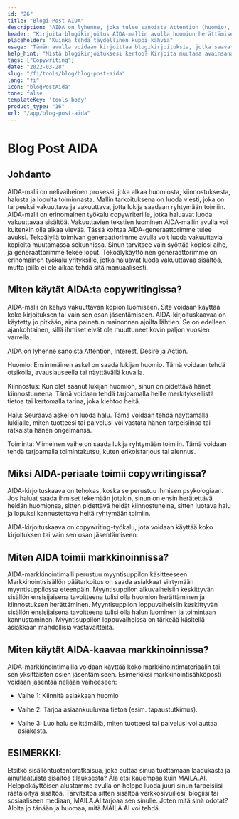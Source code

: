 ```yaml
---
id: "26"
title: "Blogi Post AIDA"
description: "AIDA on lyhenne, joka tulee sanoista Attention (huomio), Interest (kiinnostus), Desire (halu) ja Action (toiminta). Se on malli, jota käytetään usein markkinoinnissa ja mainonnassa tehokkaan ja vaikuttavan tekstin luomiseen. AIDA-mallia voidaan käyttää kirjoitettaessa blogikirjoituksia, jotka todennäköisemmin kiinnittävät lukijoiden huomion ja kannustavat heitä ryhtymään toimiin."
header: "Kirjoita blogikirjoitus AIDA-mallin avulla huomion herättämiseksi ja toimintaan kannustamiseksi."
placeholder: "Kuinka tehdä täydellinen kuppi kahvia"
usage: "Tämän avulla voidaan kirjoittaa blogikirjoituksia, jotka saavat todennäköisemmin huomiota ja kannustavat lukijoita ryhtymään toimiin."
help_hint: "Mistä blogikirjoituksesi kertoo? Kirjoita muutama avainsana, niin luomme blogikirjoituksen AIDA-mallin avulla."
tags: ["Copywriting"]
date: "2022-03-28"
slug: "/fi/tools/blog/blog-post-aida"
lang: "fi"
icon: "blogPostAida"
tone: false
templateKey: 'tools-body'
product_type: "16"
url: "/app/blog-post-aida"
---
```


# Blog Post AIDA

## Johdanto

AIDA-malli on nelivaiheinen prosessi, joka alkaa huomiosta, kiinnostuksesta, halusta ja lopulta toiminnasta. Mallin tarkoituksena on luoda viesti, joka on tarpeeksi vakuuttava ja vakuuttava, jotta lukija saadaan ryhtymään toimiin. AIDA-malli on erinomainen työkalu copywriterille, jotka haluavat luoda vakuuttavaa sisältöä. Vakuuttavien tekstien luominen AIDA-mallin avulla voi kuitenkin olla aikaa vievää. Tässä kohtaa AIDA-generaattorimme tulee avuksi. Tekoälyllä toimivan generaattorimme avulla voit luoda vakuuttavia kopioita muutamassa sekunnissa. Sinun tarvitsee vain syöttää kopiosi aihe, ja generaattorimme tekee loput. Tekoälykäyttöinen generaattorimme on erinomainen työkalu yrityksille, jotka haluavat luoda vakuuttavaa sisältöä, mutta joilla ei ole aikaa tehdä sitä manuaalisesti.

## Miten käytät AIDA:ta copywritingissa?

AIDA-malli on kehys vakuuttavan kopion luomiseen. Sitä voidaan käyttää koko kirjoituksen tai vain sen osan jäsentämiseen. AIDA-kirjoituskaavaa on käytetty jo pitkään, aina painetun mainonnan ajoilta lähtien. Se on edelleen ajankohtainen, sillä ihmiset eivät ole muuttuneet kovin paljon vuosien varrella.

AIDA on lyhenne sanoista Attention, Interest, Desire ja Action.

Huomio: Ensimmäinen askel on saada lukijan huomio. Tämä voidaan tehdä otsikolla, avauslauseella tai näyttävällä kuvalla.

Kiinnostus: Kun olet saanut lukijan huomion, sinun on pidettävä hänet kiinnostuneena. Tämä voidaan tehdä tarjoamalla heille merkityksellistä tietoa tai kertomalla tarina, joka kiehtoo heitä.

Halu: Seuraava askel on luoda halu. Tämä voidaan tehdä näyttämällä lukijalle, miten tuotteesi tai palvelusi voi vastata hänen tarpeisiinsa tai ratkaista hänen ongelmansa.

Toiminta: Viimeinen vaihe on saada lukija ryhtymään toimiin. Tämä voidaan tehdä tarjoamalla toimintakutsu, kuten erikoistarjous tai alennus.

## Miksi AIDA-periaate toimii copywritingissa?

AIDA-kirjoituskaava on tehokas, koska se perustuu ihmisen psykologiaan. Jos haluat saada ihmiset tekemään jotakin, sinun on ensin herätettävä heidän huomionsa, sitten pidettävä heidät kiinnostuneina, sitten luotava halu ja lopuksi kannustettava heitä ryhtymään toimiin.

AIDA-kirjoituskaava on copywriting-työkalu, jota voidaan käyttää koko kirjoituksen tai vain sen osan jäsentämiseen.

## Miten AIDA toimii markkinoinnissa?

AIDA-markkinointimalli perustuu myyntisuppilon käsitteeseen. Markkinointisisällön päätarkoitus on saada asiakkaat siirtymään myyntisuppilossa eteenpäin. Myyntisuppilon alkuvaiheisiin keskittyvän sisällön ensisijaisena tavoitteena tulisi olla huomion herättäminen ja kiinnostuksen herättäminen. Myyntisuppilon loppuvaiheisiin keskittyvän sisällön ensisijaisena tavoitteena tulisi olla halun luominen ja toimintaan kannustaminen. Myyntisuppilon loppuvaiheissa on tärkeää käsitellä asiakkaan mahdollisia vastaväitteitä.

## Miten käytät AIDA-kaavaa markkinoinnissa?

AIDA-markkinointimallia voidaan käyttää koko markkinointimateriaalin tai sen yksittäisten osien jäsentämiseen. Esimerkiksi markkinointisähköposti voidaan jäsentää neljään vaiheeseen:

- Vaihe 1: Kiinnitä asiakkaan huomio

- Vaihe 2: Tarjoa asiaankuuluvaa tietoa (esim. tapaustutkimus).

- Vaihe 3: Luo halu selittämällä, miten tuotteesi tai palvelusi voi auttaa asiakasta.

## ESIMERKKI:

Etsitkö sisällöntuotantoratkaisua, joka auttaa sinua tuottamaan laadukasta ja ainutlaatuista sisältöä tilauksesta? Älä etsi kauempaa kuin MAILA.AI. Helppokäyttöisen alustamme avulla on helppo luoda juuri sinun tarpeisiisi räätälöityä sisältöä. Tarvitsitpa sitten sisältöä verkkosivuillesi, blogiisi tai sosiaaliseen mediaan, MAILA.AI tarjoaa sen sinulle. Joten mitä sinä odotat? Aloita jo tänään ja huomaa, mitä MAILA.AI voi tehdä.
